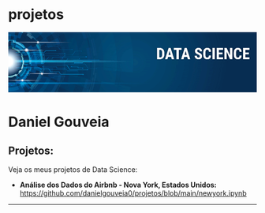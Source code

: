 # projetos

<p align="center">
  <img src="banner.png" >
</p>

# Daniel Gouveia

## Projetos:
Veja os meus projetos de Data Science:

* **Análise dos Dados do Airbnb - Nova York, Estados Unidos:** https://github.com/danielgouveia0/projetos/blob/main/newyork.ipynb


---


